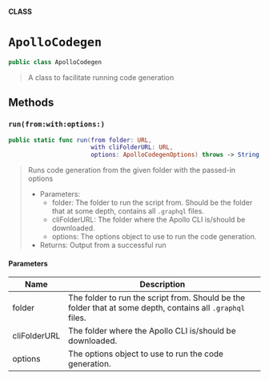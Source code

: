 **CLASS**

# `ApolloCodegen`

```swift
public class ApolloCodegen
```

> A class to facilitate running code generation

## Methods
### `run(from:with:options:)`

```swift
public static func run(from folder: URL,
                       with cliFolderURL: URL,
                       options: ApolloCodegenOptions) throws -> String
```

> Runs code generation from the given folder with the passed-in options
>
> - Parameters:
>   - folder: The folder to run the script from. Should be the folder that at some depth, contains all `.graphql` files.
>   - cliFolderURL: The folder where the Apollo CLI is/should be downloaded.
>   - options: The options object to use to run the code generation.
> - Returns: Output from a successful run

#### Parameters

| Name | Description |
| ---- | ----------- |
| folder | The folder to run the script from. Should be the folder that at some depth, contains all `.graphql` files. |
| cliFolderURL | The folder where the Apollo CLI is/should be downloaded. |
| options | The options object to use to run the code generation. |